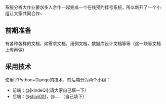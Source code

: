 系统分析大作业要求多人合作一起完成一个在线预约挂号系统，所以新开了一个小组让大家共同合作~

## 前期准备

有各种各样的文档，如需求文档，用例文档，数据库设计文档等等（这一块等文档上传再做）

## 采用技术

使用了Python+Django的技术，前后端分为两个小组：
* 前端：@[kindeQi](请大家自己填一下）
* 后端：@[shiyi001](https://github.com/shiyi001)，@.....（自己填下）
